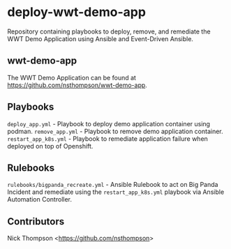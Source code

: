 # deploy-wwt-demo-app

Repository containing playbooks to deploy, remove, and remediate the WWT Demo Application using Ansible and Event-Driven Ansible.

## wwt-demo-app

The WWT Demo Application can be found at <https://github.com/nsthompson/wwt-demo-app>.

## Playbooks

`deploy_app.yml` - Playbook to deploy demo application container using podman.
`remove_app.yml` - Playbook to remove demo application container.
`restart_app_k8s.yml` - Playbook to remediate application failure when deployed on top of Openshift.

## Rulebooks

`rulebooks/bigpanda_recreate.yml` - Ansible Rulebook to act on Big Panda Incident and remediate using the `restart_app_k8s.yml` playbook via Ansible Automation Controller.

## Contributors

Nick Thompson <<https://github.com/nsthompson>>
